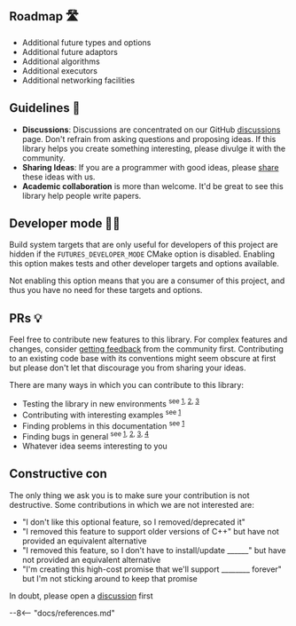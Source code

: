 ## Roadmap 🛣

- Additional future types and options
- Additional future adaptors
- Additional algorithms
- Additional executors
- Additional networking facilities

## Guidelines 📐

* **Discussions**: Discussions are concentrated on our GitHub [discussions](https://github.com/alandefreitas/futures/discussions) page. Don't refrain from asking questions and proposing ideas. If this library helps you create something interesting, please divulge it with the community.
* **Sharing Ideas**: If you are a programmer with good ideas, please [share](https://github.com/alandefreitas/futures/discussions/new) these ideas with us.
* **Academic collaboration** is more than welcome. It'd be great to see this library help people write papers.

## Developer mode 👨‍💻

Build system targets that are only useful for developers of this project are
hidden if the `FUTURES_DEVELOPER_MODE` CMake option is disabled. Enabling this
option makes tests and other developer targets and options available. 

Not enabling this option means that you are a consumer of this project, and thus you
have no need for these targets and options.

## PRs 💡

Feel free to contribute new features to this library. For complex features and changes, consider [getting feedback](https://github.com/alandefreitas/futures/discussions/new) from the community first. Contributing to an existing code base with its conventions might seem obscure at first but please don't let that discourage you from sharing your ideas.

There are many ways in which you can contribute to this library:

* Testing the library in new environments <sup>see [1](https://github.com/alandefreitas/futures/issues?q=is%3Aopen+is%3Aissue+label%3A%22cross-platform+issue+-+windows%22), [2](https://github.com/alandefreitas/futures/issues?q=is%3Aopen+is%3Aissue+label%3A%22cross-platform+issue+-+linux%22), [3](https://github.com/alandefreitas/futures/issues?q=is%3Aopen+is%3Aissue+label%3A%22cross-platform+issue+-+macos%22) </sup>
* Contributing with interesting examples <sup>see [1](source/examples)</sup>
* Finding problems in this documentation <sup>see [1](https://github.com/alandefreitas/futures/issues?q=is%3Aopen+is%3Aissue+label%3A%22enhancement+-+documentation%22) </sup>
* Finding bugs in general <sup>see [1](https://github.com/alandefreitas/futures/issues?q=is%3Aopen+is%3Aissue+label%3A%22bug+-+compilation+error%22), [2](https://github.com/alandefreitas/futures/issues?q=is%3Aopen+is%3Aissue+label%3A%22bug+-+compilation+warning%22), [3](https://github.com/alandefreitas/futures/issues?q=is%3Aopen+is%3Aissue+label%3A%22bug+-+runtime+error%22), [4](https://github.com/alandefreitas/futures/issues?q=is%3Aopen+is%3Aissue+label%3A%22bug+-+runtime+warning%22) </sup>
* Whatever idea seems interesting to you

## Constructive con

The only thing we ask you is to make sure your contribution is not destructive. Some contributions in which we are not interested are:

* "I don't like this optional feature, so I removed/deprecated it"
* "I removed this feature to support older versions of C++" but have not provided an equivalent alternative
* "I removed this feature, so I don't have to install/update ______" but have not provided an equivalent alternative
* "I'm creating this high-cost promise that we'll support ________ forever" but I'm not sticking around to keep that promise

In doubt, please open a [discussion](https://github.com/alandefreitas/futures/discussions) first

--8<-- "docs/references.md"